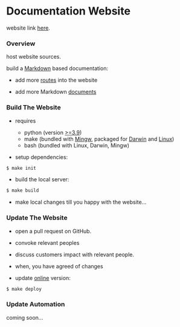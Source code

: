 # Documentation Website

website link [here](https://tesselite.github.io/readthedocs/).


### Overview

host website sources.


build a [Markdown](https://www.mkdocs.org/) based documentation:

- add more [routes](mkdocs.yml) into the website


- add more Markdown [documents](docs/)


### Build The Website

- requires 
  - python (version [>=3.9](https://www.python.org/downloads/))
  - make (bundled with [Mingw](https://www.mingw-w64.org/), packaged for [Darwin](https://formulae.brew.sh/formula/make) and [Linux](https://pkgs.org/download/make))
  - bash (bundled with Linux, Darwin, Mingw)


- setup dependencies:

````bash
$ make init
````

- build the local server:

````bash
$ make build
````

- make local changes till you happy with the website...


### Update The Website

- open a pull request on GitHub.

- convoke relevant peoples

- discuss customers impact with relevant people.

- when, you have agreed of changes

- update [online](https://tesselite.github.io/readthedocs/) version:

````bash
$ make deploy
````


### Update Automation

coming soon...
